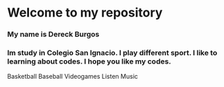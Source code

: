 # Welcome to my repository
### My name is Dereck Burgos  
### Im study in Colegio San Ignacio. I play different sport. I like to learning about codes. I hope you like my codes.
Basketball
Baseball
Videogames 
Listen Music 
<!--
**CSI-Dereck-Burgos/CSI-Dereck-Burgos** is a ✨ _special_ ✨ repository because its `README.md` (this file) appears on your GitHub profile.

Here are some ideas to get you started:

- 🔭 I’m currently working on ... Github
- 🌱 I’m currently learning ... Markup 
- 👯 I’m looking to collaborate on ...
- 🤔 I’m looking for help with ...
- 💬 Ask me about ...
- 📫 How to reach me: ... Message  
- 😄 Pronouns: ...
- ⚡ Fun fact: ... Jokes 
-->
